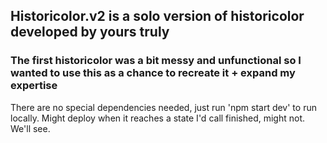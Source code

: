 ## Historicolor.v2 is a solo version of historicolor developed by yours truly
### The first historicolor was a bit messy and unfunctional so I wanted to use this as a chance to recreate it + expand my expertise

There are no special dependencies needed, just run 'npm start dev' to run locally. Might deploy when it reaches a state I'd call finished, might not. We'll see.